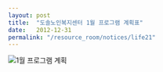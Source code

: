 ```yaml
---
layout: post
title:  "도솔노인복지센터 1월 프로그램 계획표"
date:   2012-12-31
permalink: "/resource_room/notices/life21"
---
```


![1월 프로그램 계획](/resource_room/notices/files/13년1월프로그램계획및식단표.png)

